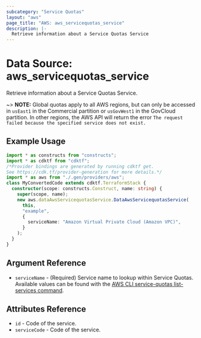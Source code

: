 ```yaml
---
subcategory: "Service Quotas"
layout: "aws"
page_title: "AWS: aws_servicequotas_service"
description: |-
  Retrieve information about a Service Quotas Service
---
```


# Data Source: aws_servicequotas_service

Retrieve information about a Service Quotas Service.

~> **NOTE:** Global quotas apply to all AWS regions, but can only be accessed in `usEast1` in the Commercial partition or `usGovWest1` in the GovCloud partition. In other regions, the AWS API will return the error `The request failed because the specified service does not exist.`

## Example Usage

```typescript
import * as constructs from "constructs";
import * as cdktf from "cdktf";
/*Provider bindings are generated by running cdktf get.
See https://cdk.tf/provider-generation for more details.*/
import * as aws from "./.gen/providers/aws";
class MyConvertedCode extends cdktf.TerraformStack {
  constructor(scope: constructs.Construct, name: string) {
    super(scope, name);
    new aws.dataAwsServicequotasService.DataAwsServicequotasService(
      this,
      "example",
      {
        serviceName: "Amazon Virtual Private Cloud (Amazon VPC)",
      }
    );
  }
}

```

## Argument Reference

* `serviceName` - (Required) Service name to lookup within Service Quotas. Available values can be found with the [AWS CLI service-quotas list-services command](https://docs.aws.amazon.com/cli/latest/reference/service-quotas/list-services.html).

## Attributes Reference

* `id` - Code of the service.
* `serviceCode` - Code of the service.

<!-- cache-key: cdktf-0.17.0-pre.15 input-2ad0feb37eb853a76435ff13a7d1d39887180d279358485af241478b0dd96ce0 -->